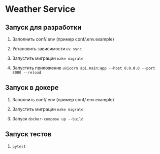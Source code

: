 # Weather Service

## Запуск для разработки

1. Заполнить conf/.env (пример conf/.env.example)

2. Установить зависимости `uv sync`

3. Запустить миграции `make migrate`

4. Запустить приложение `uvicorn api.main:app --host 0.0.0.0 --port 8000 --reload`

## Запуск в докере

1. Заполнить conf/.env (пример conf/.env.example)

2. Запустить миграции `make migrate`

3. Запуск `docker-compose up --build`

## Запуск тестов

1. `pytest`
